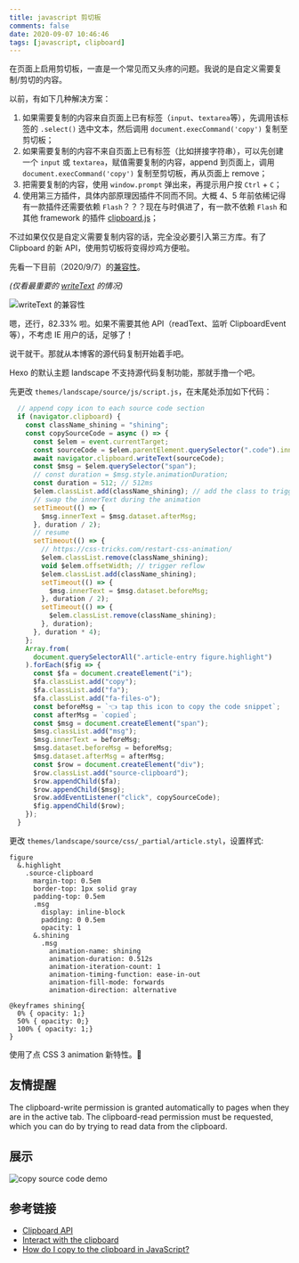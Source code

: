 ```yaml
---
title: javascript 剪切板
comments: false
date: 2020-09-07 10:46:46
tags: [javascript, clipboard]
---
```


在页面上启用剪切板，一直是一个常见而又头疼的问题。我说的是自定义需要复制/剪切的内容。

以前，有如下几种解决方案：

1. 如果需要复制的内容来自页面上已有标签（`input`、`textarea`等），先调用该标签的 `.select()` 选中文本，然后调用 `document.execCommand('copy')` 复制至剪切板；
2. 如果需要复制的内容不来自页面上已有标签（比如拼接字符串），可以先创建一个 `input` 或 `textarea`，赋值需要复制的内容，append 到页面上，调用 `document.execCommand('copy')` 复制至剪切板，再从页面上 remove；
3. 把需要复制的内容，使用 `window.prompt` 弹出来，再提示用户按 `Ctrl` + `C`；
4. 使用第三方插件，具体内部原理因插件不同而不同。大概 4、5 年前依稀记得有一款插件还需要依赖 `Flash`？？？现在与时俱进了，有一款不依赖 `Flash` 和其他 framework 的插件 [clipboard.js](https://clipboardjs.com/)；

不过如果仅仅是自定义需要复制内容的话，完全没必要引入第三方库。有了 Clipboard 的新 API，使用剪切板将变得炒鸡方便啦。

先看一下目前（2020/9/7）的[兼容性](https://caniuse.com/?search=clipboard)。

*(仅看最重要的 [writeText](https://developer.mozilla.org/en-US/docs/Web/API/Clipboard/writeText) 的情况)*

![`writeText` 的兼容性](/images/javascript-clipboard-API/writeText%20compatibility.PNG)

嗯，还行，82.33% 啦。如果不需要其他 API（readText、监听 ClipboardEvent 等），不考虑 IE 用户的话，足够了！

说干就干。那就从本博客的源代码复制开始着手吧。

Hexo 的默认主题 landscape 不支持源代码复制功能，那就手撸一个吧。

先更改 `themes/landscape/source/js/script.js`，在末尾处添加如下代码：

``` js
  // append copy icon to each source code section
  if (navigator.clipboard) {
    const className_shining = "shining";
    const copySourceCode = async () => {
      const $elem = event.currentTarget;
      const sourceCode = $elem.parentElement.querySelector(".code").innerText;
      await navigator.clipboard.writeText(sourceCode);
      const $msg = $elem.querySelector("span");
      // const duration = $msg.style.animationDuration;
      const duration = 512; // 512ms
      $elem.classList.add(className_shining); // add the class to trigger the animation
      // swap the innerText during the animation
      setTimeout(() => {
        $msg.innerText = $msg.dataset.afterMsg;
      }, duration / 2);
      // resume
      setTimeout(() => {
        // https://css-tricks.com/restart-css-animation/
        $elem.classList.remove(className_shining);
        void $elem.offsetWidth; // trigger reflow
        $elem.classList.add(className_shining);
        setTimeout(() => {
          $msg.innerText = $msg.dataset.beforeMsg;
        }, duration / 2);
        setTimeout(() => {
          $elem.classList.remove(className_shining);
        }, duration);
      }, duration * 4);
    };
    Array.from(
      document.querySelectorAll(".article-entry figure.highlight")
    ).forEach($fig => {
      const $fa = document.createElement("i");
      $fa.classList.add("copy");
      $fa.classList.add("fa");
      $fa.classList.add("fa-files-o");
      const beforeMsg = `👈 tap this icon to copy the code snippet`;
      const afterMsg = `copied`;
      const $msg = document.createElement("span");
      $msg.classList.add("msg");
      $msg.innerText = beforeMsg;
      $msg.dataset.beforeMsg = beforeMsg;
      $msg.dataset.afterMsg = afterMsg;
      const $row = document.createElement("div");
      $row.classList.add("source-clipboard");
      $row.appendChild($fa);
      $row.appendChild($msg);
      $row.addEventListener("click", copySourceCode);
      $fig.appendChild($row);
    });
  }
```

更改 `themes/landscape/source/css/_partial/article.styl`，设置样式:

``` styl
figure
  &.highlight
    .source-clipboard
      margin-top: 0.5em
      border-top: 1px solid gray
      padding-top: 0.5em
      .msg
        display: inline-block
        padding: 0 0.5em
        opacity: 1
      &.shining
        .msg
          animation-name: shining 
          animation-duration: 0.512s
          animation-iteration-count: 1
          animation-timing-function: ease-in-out
          animation-fill-mode: forwards
          animation-direction: alternative

@keyframes shining{
  0% { opacity: 1;}
  50% { opacity: 0;}
  100% { opacity: 1;}
}
```

使用了点 CSS 3 animation 新特性。🙂

## 友情提醒

The clipboard-write permission is granted automatically to pages when they are in the active tab. The clipboard-read permission must be requested, which you can do by trying to read data from the clipboard.

## 展示

![copy source code demo](/images/javascript-clipboard-API/demo.gif)

## 参考链接

- [Clipboard API](https://developer.mozilla.org/en-US/docs/Web/API/Clipboard_API)
- [Interact with the clipboard](https://developer.mozilla.org/en-US/docs/Mozilla/Add-ons/WebExtensions/Interact_with_the_clipboard)
- [How do I copy to the clipboard in JavaScript?](https://stackoverflow.com/questions/400212/how-do-i-copy-to-the-clipboard-in-javascript)
